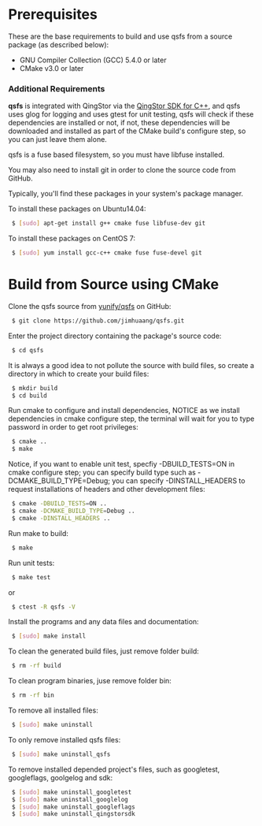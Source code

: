 # Prerequisites

These are the base requirements to build and use qsfs from a source package (as described below): 
- GNU Compiler Collection (GCC) 5.4.0 or later
- CMake v3.0 or later

### Additional Requirements
**qsfs** is integrated with QingStor via the [QingStor SDK for C++][qs-sdk-cpp link], and qsfs uses glog for logging and uses gtest for unit testing, qsfs will check if these dependencies are installed or not, if not, these dependencies will be downloaded and installed as part of the CMake build's configure step, so you can just leave them alone.

qsfs is a fuse based filesystem, so you must have libfuse installed.

You may also need to install git in order to clone the source code from GitHub.

Typically, you'll find these packages in your system's package manager.

To install these packages on Ubuntu14.04:
```sh
 $ [sudo] apt-get install g++ cmake fuse libfuse-dev git
```

To install these packages on CentOS 7:
```sh
 $ [sudo] yum install gcc-c++ cmake fuse fuse-devel git
```

# Build from Source using CMake

Clone the qsfs source from [yunify/qsfs][qsfs github link] on GitHub:
```sh
 $ git clone https://github.com/jimhuaang/qsfs.git
```

Enter the project directory containing the package's source code:
```sh
 $ cd qsfs
```

It is always a good idea to not pollute the source with build files,
so create a directory in which to create your build files:
```sh
 $ mkdir build
 $ cd build
```

Run cmake to configure and install dependencies, NOTICE as we install
dependencies in cmake configure step, the terminal will wait for you
to type password in order to get root privileges:
```sh
 $ cmake ..
 $ make
```

Notice, if you want to enable unit test, specfiy -DBUILD_TESTS=ON in cmake configure step; you can specify build type such as -DCMAKE_BUILD_TYPE=Debug; you can specify -DINSTALL_HEADERS to request installations of headers and other development files:
```sh
 $ cmake -DBUILD_TESTS=ON ..
 $ cmake -DCMAKE_BUILD_TYPE=Debug ..
 $ cmake -DINSTALL_HEADERS ..
```

Run make to build:
```sh
 $ make
```

Run unit tests:
```sh
 $ make test
```
  or
```sh
 $ ctest -R qsfs -V
```

Install the programs and any data files and documentation:
```sh
 $ [sudo] make install
```

To clean the generated build files, just remove folder build:
```sh
 $ rm -rf build
```

To clean program binaries, juse remove folder bin:
```sh
 $ rm -rf bin
```

To remove all installed files:
```sh
 $ [sudo] make uninstall
```

To only remove installed qsfs files:
```sh
 $ [sudo] make uninstall_qsfs
```

To remove installed depended project's files, such as googletest, googleflags, goolgelog and sdk:
```sh
 $ [sudo] make uninstall_googletest
 $ [sudo] make uninstall_googlelog
 $ [sudo] make uninstall_googleflags
 $ [sudo] make uninstall_qingstorsdk
```


[qsfs github link]: https://github.com/jimhuaang/qsfs
[qs-sdk-cpp link]: https://git.internal.yunify.com/MorvenHuang/qingstor-sdk-c-and-cpp
